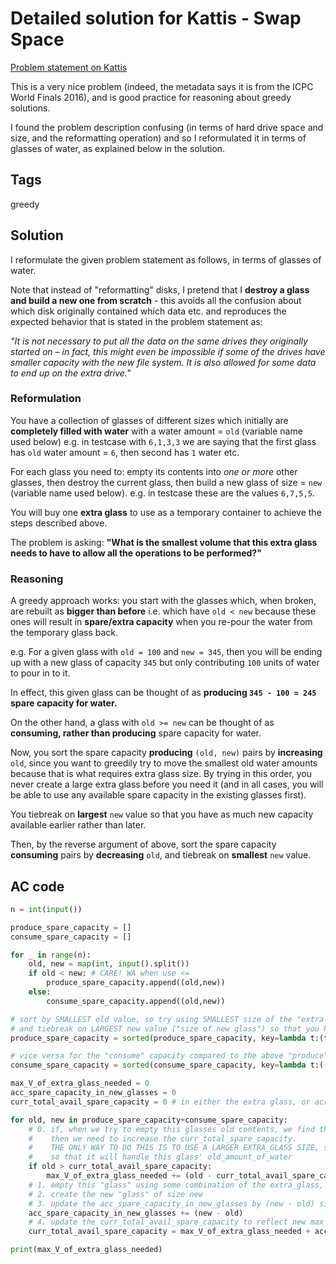 # Detailed solution for Kattis - Swap Space

[Problem statement on Kattis](https://open.kattis.com/problems/swapspace)

This is a very nice problem (indeed, the metadata says it is from the ICPC World Finals 2016), and is good practice for reasoning about greedy solutions.

I found the problem description confusing (in terms of hard drive space and size, and the reformatting operation) and so I reformulated it in terms of glasses of water, as explained below in the solution.

## Tags

greedy

## Solution

I reformulate the given problem statement as follows, in terms of glasses of water.

Note that instead of "reformatting" disks, I pretend that I **destroy a glass and build a new one from scratch** - this avoids all the confusion about which disk originally contained which data etc. and reproduces the expected behavior that is stated in the problem statement as:

*"It is not necessary to put all the data on the same drives they originally started on – in fact, this might even be impossible if some of the drives have smaller capacity with the new file system. It is also allowed for some data to end up on the extra drive."*

### Reformulation

You have a collection of glasses of different sizes which initially are **completely filled with water** with a water amount = `old` (variable name used below) e.g. in testcase with `6,1,3,3` we are saying that the first glass has `old` water amount = `6`, then second has `1` water etc.

For each glass you need to: empty its contents into *one or more* other glasses, then destroy the current glass, then build a new glass of size = `new` (variable name used below).
e.g. in testcase these are the values `6,7,5,5`.

You will buy one **extra glass** to use as a temporary container to achieve the steps described above.

The problem is asking: **"What is the smallest volume that this extra glass needs to have to allow all the operations to be performed?"**


### Reasoning

A greedy approach works: you start with the glasses which, when broken, are rebuilt as **bigger than before** i.e. which have `old < new` because these ones will result in **spare/extra capacity** when you re-pour the water from the temporary glass back.

e.g. For a given glass with `old = 100` and `new = 345`, then you will be ending up with a new glass of capacity `345` but only contributing `100` units of water to pour in to it.

In effect, this given glass can be thought of as **producing `345 - 100 = 245` spare capacity for water.**

On the other hand, a glass with `old >= new` can be thought of as **consuming, rather than producing** spare capacity for water.

Now, you sort the spare capacity **producing** `(old, new)` pairs by **increasing** `old`, since you want to greedily try to move the smallest old water
amounts because that is what requires extra glass size. By trying in this order, you never create a large extra glass before you need it (and
in all cases, you will be able to use any available spare capacity in the existing glasses first).

You tiebreak on **largest** `new` value so that you have as much new capacity available earlier rather than later.

Then, by the reverse argument of above, sort the spare capacity **consuming** pairs by **decreasing** `old`, and tiebreak on **smallest** `new` value.

## AC code

```python
n = int(input())

produce_spare_capacity = []
consume_spare_capacity = []

for _ in range(n):
    old, new = map(int, input().split())
    if old < new: # CARE! WA when use <=
        produce_spare_capacity.append((old,new))
    else:
        consume_spare_capacity.append((old,new))

# sort by SMALLEST old value, so try using SMALLEST size of the "extra glass, V"
# and tiebreak on LARGEST new value ("size of new glass") so that you have as much new capacity available earlier rather than later
produce_spare_capacity = sorted(produce_spare_capacity, key=lambda t:(t[0], -t[1]))

# vice versa for the "consume" capacity compared to the above "produce" argument
consume_spare_capacity = sorted(consume_spare_capacity, key=lambda t:(-t[1], t[0]))

max_V_of_extra_glass_needed = 0
acc_spare_capacity_in_new_glasses = 0
curr_total_avail_spare_capacity = 0 # in either the extra glass, or across all previous new glasses i..e == max_V + acc_spare

for old, new in produce_spare_capacity+consume_spare_capacity:
    # 0. if, when we try to empty this glasses old contents, we find that we don't have enough curr_total_spare_capacity
    #    then we need to increase the curr_total_spare_capacity.
    #    THE ONLY WAY TO DO THIS IS TO USE A LARGER EXTRA_GLASS SIZE, so greedily increase that extra_glass size just enough
    #    so that it will handle this glass' old_amount_of_water
    if old > curr_total_avail_spare_capacity:
        max_V_of_extra_glass_needed += (old - curr_total_avail_spare_capacity)
    # 1. empty this "glass" using some combination of the extra_glass, and all previous acc_spare_capacity - this is possible due to check in step 0.
    # 2. create the new "glass" of size new
    # 3. update the acc_spare_capacity_in_new_glasses by (new - old) since that is THE UNUSED CAPACITY CONTRIBUTED BY CURRENT NEW GLASS
    acc_spare_capacity_in_new_glasses += (new - old)
    # 4. update the curr_total_avail_spare_capacity to reflect new max_V (if it was updated) and new acc_spare (if it was updated)
    curr_total_avail_spare_capacity = max_V_of_extra_glass_needed + acc_spare_capacity_in_new_glasses

print(max_V_of_extra_glass_needed)
```
